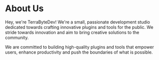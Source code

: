 # About Us

Hey, we're TerraByteDev!
We're a small, passionate development studio dedicated towards crafting innovative plugins and tools for the public.
We stride towards innovation and aim to bring creative solutions to the community.

We are committed to building high-quality plugins and tools that empower users, enhance productivity and push the boundaries of what is possible.